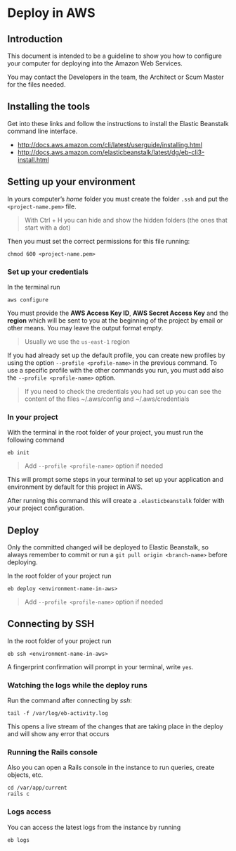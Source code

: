 # Deploy in AWS

## Introduction

This document is intended to be a guideline to show you how to configure your computer for deploying into the Amazon Web Services.

You may contact the Developers in the team, the Architect or Scum Master for the files needed.

## Installing the tools

Get into these links and follow the instructions to install the Elastic Beanstalk command line interface.

- http://docs.aws.amazon.com/cli/latest/userguide/installing.html
- http://docs.aws.amazon.com/elasticbeanstalk/latest/dg/eb-cli3-install.html

## Setting up your environment

In yours computer’s *home* folder you must create the folder `.ssh` and put the `<project-name.pem>` file.

> With Ctrl + H you can hide and show the hidden folders (the ones that start with a dot)

Then you must set the correct permissions for this file running:

```
chmod 600 <project-name.pem>
```

### Set up your credentials

In the terminal run

```
aws configure
```

You must provide the **AWS Access Key ID**, **AWS Secret Access Key** and the **region** which will be sent to you at the beginning of the project by email or other means. You may leave the output format empty.

> Usually we use the `us-east-1` region

If you had already set up the default profile, you can create new profiles by using the option `--profile <profile-name>` in the previous command.
To use a specific profile with the other commands you run, you must add also the `--profile <profile-name>` option.

> If you need to check the credentials you had set up you can see the content of the files ~/.aws/config and ~/.aws/credentials

### In your project

With the terminal in the root folder of your project, you must run the following command

```
eb init
```

> Add `--profile <profile-name>` option if needed

This will prompt some steps in your terminal to set up your application and environment by default for this project in AWS.

After running this command this will create a `.elasticbeanstalk` folder with your project configuration.

## Deploy

Only the committed changed will be deployed to Elastic Beanstalk, so always remember to commit or run a `git pull origin <branch-name>` before deploying.

In the root folder of your project run

```
eb deploy <environment-name-in-aws>
```

> Add `--profile <profile-name>` option if needed

## Connecting by SSH

In the root folder of your project run

```
eb ssh <environment-name-in-aws>
```

A fingerprint confirmation will prompt in your terminal, write `yes`.

### Watching the logs while the deploy runs

Run the command after connecting by *ssh*:

```
tail -f /var/log/eb-activity.log
```

This opens a live stream of the changes that are taking place in the deploy and will show any error that occurs

### Running the Rails console

Also you can open a Rails console in the instance to run queries, create objects, etc.

```
cd /var/app/current
rails c
```

### Logs access

You can access the latest logs from the instance by running

```
eb logs
```
